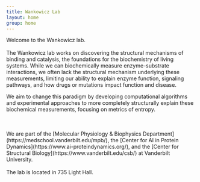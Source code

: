 ```yaml
---
title: Wankowicz Lab
layout: home
group: home
---
```


<div class="content">

  <div class="row">
  <div class="row">

  Welcome to the Wankowicz lab. 
  <br>
  <br>
The Wankowicz lab works on discovering the structural mechanisms of binding and catalysis, the foundations for the biochemistry of living systems. While we can biochemically measure enzyme-substrate interactions, we often lack the structural mechanism underlying these measurements, limiting our ability to explain enzyme function, signaling pathways, and how drugs or mutations impact function and disease. 

We aim to change this paradigm by developing computational algorithms and experimental approaches to more completely structurally explain these biochemical measurements, focusing on metrics of entropy. 

  <br>
  <br>
  We are part of the [Molecular Physiology & Biophysics Department](https://medschool.vanderbilt.edu/mpb/), the [Center for AI in Protein Dynamics](https://www.ai-proteindynamics.org/), and the [Center for Structural Biology](https://www.vanderbilt.edu/csb/) at Vanderbilt University.
  <br>
  <br>
 The lab is located in 735 Light Hall.
</div>
